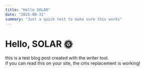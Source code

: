 ```yaml
---
title: "Hello SOLAR"
date: "2025-08-31"
summary: "Just a quick test to make sure this works"
---
```


# Hello, SOLAR 🌞
this is a test blog post created with the writer tool.  
if you can read this on your site, the cms replacement is working!
